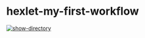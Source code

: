 # hexlet-my-first-workflow

[![show-directory](https://github.com/rnik82/hexlet-my-first-workflow/actions/workflows/say-hello.yml/badge.svg)](https://github.com/rnik82/hexlet-my-first-workflow/actions/workflows/say-hello.yml)
